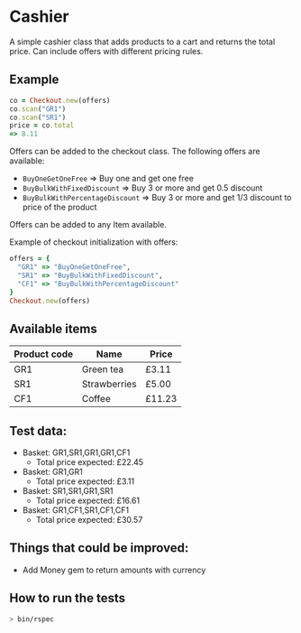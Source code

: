 # Cashier
A simple cashier class that adds products to a cart and returns the total price. Can include offers with different pricing rules.

## Example

```ruby
co = Checkout.new(offers)
co.scan("GR1")
co.scan("SR1")
price = co.total
=> 8.11
```

Offers can be added to the checkout class. The following offers are available:

- `BuyOneGetOneFree` => Buy one and get one free
- `BuyBulkWithFixedDiscount` => Buy 3 or more and get 0.5 discount
- `BuyBulkWithPercentageDiscount` => Buy 3 or more and get 1/3 discount to price of the product

Offers can be added to any Item available.

Example of checkout initialization with offers:

```ruby
offers = {
  "GR1" => "BuyOneGetOneFree",
  "SR1" => "BuyBulkWithFixedDiscount",
  "CF1" => "BuyBulkWithPercentageDiscount"
}
Checkout.new(offers)
```

## Available items

Product code | Name | Price
---|---|---
GR1 | Green tea | £3.11
SR1 | Strawberries | £5.00
CF1 | Coffee | £11.23

## Test data:
- Basket: GR1,SR1,GR1,GR1,CF1
  - Total price expected: ​£22.45
- Basket: GR1,GR1
  - Total price expected: ​£3.11
- Basket: SR1,SR1,GR1,SR1
  - Total price expected:​ £16.61
- Basket: GR1,CF1,SR1,CF1,CF1
  - Total price expected:​ £30.57

## Things that could be improved:
- Add Money gem to return amounts with currency

## How to run the tests
```bash
> bin/rspec
```
